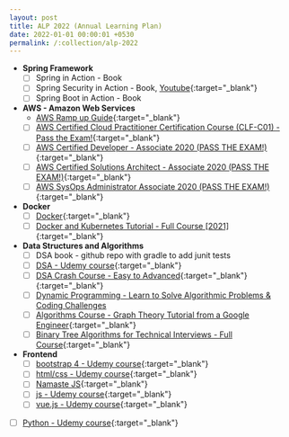 ```yaml
---
layout: post
title: ALP 2022 (Annual Learning Plan)
date: 2022-01-01 00:00:01 +0530
permalink: /:collection/alp-2022
---
```


- **Spring Framework**
  - [ ] Spring in Action - Book
  - [ ] Spring Security in Action - Book, [Youtube](){:target="\_blank"}
  - [ ] Spring Boot in Action - Book
- **AWS - Amazon Web Services**
  - [AWS Ramp up Guide](https://pages.awscloud.com/AWS-Traincert_Ramp-up_Guides.html){:target="\_blank"}
  - [ ] [AWS Certified Cloud Practitioner Certification Course (CLF-C01) - Pass the Exam!](https://www.youtube.com/watch?v=SOTamWNgDKc){:target="\_blank"}
  - [ ] [AWS Certified Developer - Associate 2020 (PASS THE EXAM!)](https://www.youtube.com/watch?v=RrKRN9zRBWs&list=RDCMUC8butISFwT-Wl7EV0hUK0BQ&index=12){:target="\_blank"}
  - [ ] [AWS Certified Solutions Architect - Associate 2020 (PASS THE EXAM!)](https://www.youtube.com/watch?v=Ia-UEYYR44s&list=RDCMUC8butISFwT-Wl7EV0hUK0BQ&index=10){:target="\_blank"}
  - [ ] [AWS SysOps Administrator Associate 2020 (PASS THE EXAM!)](https://www.youtube.com/watch?v=KX_AfyrhlgQ&list=RDCMUC8butISFwT-Wl7EV0hUK0BQ&index=19){:target="\_blank"}
- **Docker** 
  - [ ] [Docker](https://www.youtube.com/watch?v=3c-iBn73dDE){:target="\_blank"}
  - [ ] [Docker and Kubernetes Tutorial - Full Course [2021]](https://www.youtube.com/watch?v=bhBSlnQcq2k){:target="\_blank"}
- **Data Structures and Algorithms**
  - [ ] DSA book - github repo with gradle to add junit tests
  - [ ] [DSA - Udemy course](https://www.udemy.com/course/draft/1330262/learn/lecture/13778082#overview){:target="\_blank"}
  - [ ] [DSA Crash Course - Easy to Advanced](https://www.youtube.com/watch?v=RBSGKlAvoiM){:target="\_blank"}{:target="\_blank"}
  - [ ] [Dynamic Programming - Learn to Solve Algorithmic Problems & Coding Challenges](https://www.youtube.com/watch?v=oBt53YbR9Kk&t=4s)
  - [ ] [Algorithms Course - Graph Theory Tutorial from a Google Engineer](https://www.youtube.com/watch?v=09_LlHjoEiY&list=RDCMUC8butISFwT-Wl7EV0hUK0BQ&index=2){:target="\_blank"}
  - [ ] [Binary Tree Algorithms for Technical Interviews - Full Course](https://www.youtube.com/watch?v=fAAZixBzIAI){:target="\_blank"}
- **Frontend**
  - [ ] [bootstrap 4 - Udemy course](https://www.udemy.com/course/bootstrap-4-from-scratch-with-5-projects/learn/lecture/7685130#overview){:target="\_blank"}
  - [ ] [html/css - Udemy course](https://www.udemy.com/course/advanced-css-and-sass/learn/lecture/8312878#overview){:target="\_blank"}
  - [ ] [Namaste JS](https://www.youtube.com/watch?v=pN6jk0uUrD8&list=PLlasXeu85E9cQ32gLCvAvr9vNaUccPVNP){:target="\_blank"}
  - [ ] [js - Udemy course](https://www.udemy.com/course/the-complete-javascript-course/learn/lecture/22628657#overview){:target="\_blank"}
  - [ ] [vue.js - Udemy course](https://www.udemy.com/course/vuejs-2-the-complete-guide/learn/lecture/21463674#overview){:target="\_blank"}
- [ ] [Python - Udemy course](https://www.udemy.com/course/complete-python-bootcamp/learn/lecture/3421822?start=120#overview){:target="\_blank"}
